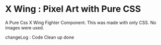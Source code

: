 # X Wing : Pixel Art with Pure CSS
A Pure Css X Wing Fighter Component. 
This was made with only CSS. No images were used. 


changeLog : Code Clean up done